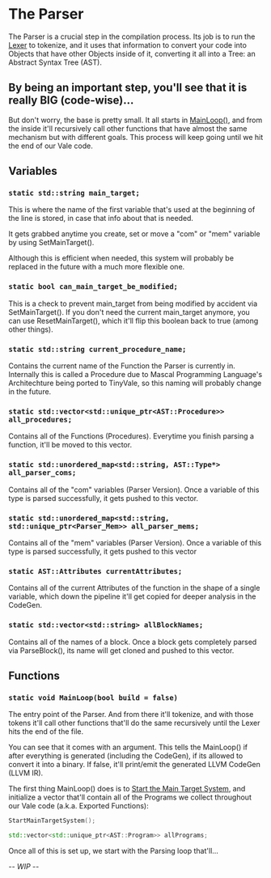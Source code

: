 # The Parser

The Parser is a crucial step in the compilation process. Its job is to run the [Lexer](https://github.com/TheNachoBIT/TinyVale/blob/main/language/Lexer/Lexer.md) to tokenize, and it uses that information to convert your code into Objects that have other Objects inside of it, converting it all into a Tree: an Abstract Syntax Tree (AST).

## By being an important step, you'll see that it is really BIG (code-wise)...

But don't worry, the base is pretty small. It all starts in [MainLoop()](#static-void-MainLoopbool-build--false), and from the inside it'll recursively call other functions that have almost the same mechanism but with different goals. This process will keep going until we hit the end of our Vale code.

## Variables

### ```static std::string main_target;```

This is where the name of the first variable that's used at the beginning of the line is stored, in case that info about that is needed.

It gets grabbed anytime you create, set or move a "com" or "mem" variable by using SetMainTarget().

Although this is efficient when needed, this system will probably be replaced in the future with a much more flexible one.

### ```static bool can_main_target_be_modified;```

This is a check to prevent main_target from being modified by accident via SetMainTarget(). If you don't need the current main_target anymore, you can use ResetMainTarget(), which it'll flip this boolean back to true (among other things).

### ```static std::string current_procedure_name;```

Contains the current name of the Function the Parser is currently in. Internally this is called a Procedure due to Mascal Programming Language's Architechture being ported to TinyVale, so this naming will probably change in the future.

### ```static std::vector<std::unique_ptr<AST::Procedure>> all_procedures;```

Contains all of the Functions (Procedures). Everytime you finish parsing a function, it'll be moved to this vector.

### ```static std::unordered_map<std::string, AST::Type*> all_parser_coms;```

Contains all of the "com" variables (Parser Version). Once a variable of this type is parsed successfully, it gets pushed to this vector.

### ```static std::unordered_map<std::string, std::unique_ptr<Parser_Mem>> all_parser_mems;```

Contains all of the "mem" variables (Parser Version). Once a variable of this type is parsed successfully, it gets pushed to this vector

### ```static AST::Attributes currentAttributes;```

Contains all of the current Attributes of the function in the shape of a single variable, which down the pipeline it'll get copied for deeper analysis in the CodeGen.

### ```static std::vector<std::string> allBlockNames;```

Contains all of the names of a block. Once a block gets completely parsed via ParseBlock(), its name will get cloned and pushed to this vector.

## Functions

### ```static void MainLoop(bool build = false)```

The entry point of the Parser. And from there it'll tokenize, and with those tokens it'll call other functions that'll do the same recursively until the Lexer hits the end of the file.

You can see that it comes with an argument. This tells the MainLoop() if after everything is generated (including the CodeGen), if its allowed to convert it into a binary. If false, it'll print/emit the generated LLVM CodeGen (LLVM IR).

The first thing MainLoop() does is to [Start the Main Target System](), and initialize a vector that'll contain all of the Programs we collect throughout our Vale code (a.k.a. Exported Functions):

```c++
StartMainTargetSystem();

std::vector<std::unique_ptr<AST::Program>> allPrograms;
```

Once all of this is set up, we start with the Parsing loop that'll...

*-- WIP --*